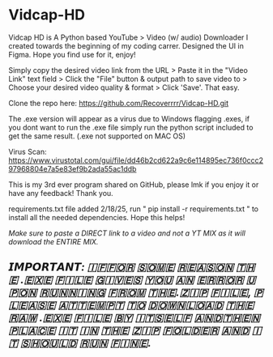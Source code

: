 # Vidcap-HD

Vidcap HD is A Python based YouTube > Video (w/ audio) Downloader I created towards the beginning of my coding carrer. Designed the UI in Figma. Hope you find use for it, enjoy!

Simply copy the desired video link from the URL > Paste it in the "Video Link" text field > Click the "File" button & output path to save video to > Choose your desired video quality & format > Click 'Save'. That easy.

Clone the repo here: https://github.com/Recoverrrr/Vidcap-HD.git

The .exe version will appear as a virus due to Windows flagging .exes, if you dont want to run the .exe file simply run the python script included to get the same result. (.exe not supported on MAC OS)

Virus Scan: https://www.virustotal.com/gui/file/dd46b2cd622a9c6e114895ec736f0ccc297968804e7a5e83ef9b2ada55ac1ddb

This is my 3rd ever program shared on GitHub, please lmk if you enjoy it or have any feedback! Thank you.

requirements.txt file added 2/18/25, run " pip install -r requirements.txt " to install all the needed dependencies. Hope this helps!

*Make sure to paste a DIRECT link to a video and not a YT MIX as it will download the ENTIRE MIX.*


*𝙄𝙈𝙋𝙊𝙍𝙏𝘼𝙉𝙏: ​🇮​​🇫​ ​🇫​​🇴​​🇷​ ​🇸​​🇴​​🇲​​🇪​ ​🇷​​🇪​​🇦​​🇸​​🇴​​🇳​ ​🇹​​🇭​​🇪​ .​🇪​​🇽​​🇪​ ​🇫​​🇮​​🇱​​🇪​ ​🇬​​🇮​​🇻​​🇪​​🇸​ ​🇾​​🇴​​🇺​ ​🇦​​🇳​ ​🇪​​🇷​​🇷​​🇴​​🇷​ ​🇺​​🇵​​🇴​​🇳​ ​🇷​​🇺​​🇳​​🇳​​🇮​​🇳​​🇬​ ​🇫​​🇷​​🇴​​🇲​ ​🇹​​🇭​​🇪​ .​🇿​​🇮​​🇵​ ​🇫​​🇮​​🇱​​🇪​, ​🇵​​🇱​​🇪​​🇦​​🇸​​🇪​ ​🇦​​🇹​​🇹​​🇪​​🇲​​🇵​​🇹​ ​🇹​​🇴​ ​🇩​​🇴​​🇼​​🇳​​🇱​​🇴​​🇦​​🇩​ ​🇹​​🇭​​🇪​ ​🇷​​🇦​​🇼​ .​🇪​​🇽​​🇪​ ​🇫​​🇮​​🇱​​🇪​ ​🇧​​🇾​ ​🇮​​🇹​​🇸​​🇪​​🇱​​🇫​ ​🇦​​🇳​​🇩​ ​🇹​​🇭​​🇪​​🇳​ ​🇵​​🇱​​🇦​​🇨​​🇪​ ​🇮​​🇹​ ​🇮​​🇳​ ​🇹​​🇭​​🇪​ ​🇿​​🇮​​🇵​ ​🇫​​🇴​​🇱​​🇩​​🇪​​🇷​ ​🇦​​🇳​​🇩​ ​🇮​​🇹​ ​🇸​​🇭​​🇴​​🇺​​🇱​​🇩​ ​🇷​​🇺​​🇳​ ​🇫​​🇮​​🇳​​🇪​.*
------------------------------------------------------------------------------------------------------------------------------------------------------------------------------------------------
